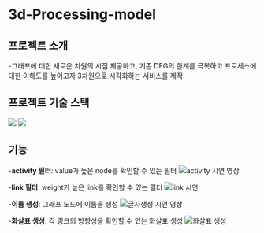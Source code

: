 # 3d-Processing-model

## 프로젝트 소개
-그래프에 대한 새로운 차원의 시점 제공하고, 기존 DFG의 한계를 극복하고 프로세스에 대한 이해도를 높이고자 3차원으로 시각화하는 서비스를 제작

## 프로젝트 기술 스택
<img src="https://img.shields.io/badge/python-3776AB?style=for-the-badge&logo=python&logoColor=white">
<img src="https://img.shields.io/badge/react-61DAFB?style=for-the-badge&logo=react&logoColor=black">

## 기능
-**activity 필터**: value가 높은 node를 확인할 수 있는 필터
![activity 시연 영상](https://github.com/hb9901/3d-Processing-model/assets/50387658/cdc6a533-9d0d-4229-8281-aae19149c94f)

-**link 필터**: weight가 높은 link를 확인할 수 있는 필터
![link 시연](https://github.com/hb9901/3d-Processing-model/assets/50387658/917fe986-163e-4d00-a23d-81d1c96df261)

-**이름 생성**: 그래프 노드에 이름을 생성
![글자생성 시연 영상](https://github.com/hb9901/3d-Processing-model/assets/50387658/0d05b8cf-4924-4c0d-9944-9efed03b195f)

-**화살표 생성**: 각 링크의 방향성을 확인할 수 있는 화살표 생성
![화살표 생성](https://github.com/hb9901/3d-Processing-model/assets/50387658/43ea5412-4876-4255-a366-459c06af7ba7)

